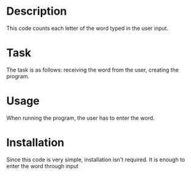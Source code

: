 # Description
This code counts each letter of the word typed in the user input.
# Task
The task is as follows: receiving the word from the user, creating the program.
# Usage
When running the program, the user has to enter the word.
# Installation
Since this code is very simple, installation isn't required. It is enough to enter the word through input